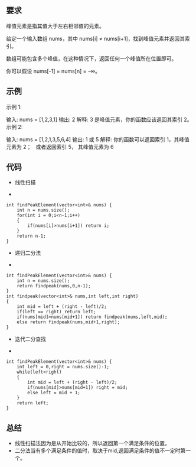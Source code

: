 ## 要求
峰值元素是指其值大于左右相邻值的元素。

给定一个输入数组 nums，其中 nums[i] ≠ nums[i+1]，找到峰值元素并返回其索引。

数组可能包含多个峰值，在这种情况下，返回任何一个峰值所在位置即可。

你可以假设 nums[-1] = nums[n] = -∞。

## 示例
示例 1:

输入: nums = [1,2,3,1]
输出: 2
解释: 3 是峰值元素，你的函数应该返回其索引 2。
示例 2:

输入: nums = [1,2,1,3,5,6,4]
输出: 1 或 5 
解释: 你的函数可以返回索引 1，其峰值元素为 2；
     或者返回索引 5， 其峰值元素为 6
## 代码
- 线性扫描

-

	int findPeakElement(vector<int>& nums) {
        int n = nums.size();
        for(int i = 0;i<n-1;i++)
        {
            if(nums[i]>nums[i+1]) return i;
        }
        return n-1;
    }
- 递归二分法

-

	int findPeakElement(vector<int>& nums) {
        int n = nums.size();
        return findpeak(nums,0,n-1);
    }
    int findpeak(vector<int>& nums,int left,int right)
    {
        int mid = left + (right - left)/2;
        if(left == right) return left;
        if(nums[mid]>nums[mid+1]) return findpeak(nums,left,mid);
        else return findpeak(nums,mid+1,right);
    }

- 迭代二分查找

-

	int findPeakElement(vector<int>& nums) {
        int left = 0,right = nums.size()-1;
        while(left<right)
        {
            int mid = left + (right - left)/2;
            if(nums[mid]>nums[mid+1]) right = mid;
            else left = mid + 1;
        }
        return left;
    }

## 总结
- 线性扫描法因为是从开始比较的，所以返回第一个满足条件的位置。
- 二分法当有多个满足条件的值时，取决于mid,返回满足条件的值不一定时第一个。